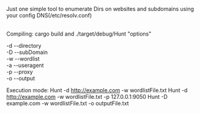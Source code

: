Just one simple tool to enumerate Dirs on websites and subdomains using
your config DNS(/etc/resolv.conf)<br><br>

Compiling: cargo build and ./target/debug/Hunt "options"

-d --directory<br>
-D --subDomain<br>
-w --wordlist<br>
-a --useragent<br>
-p --proxy<br>
-o --output<br>

Execution mode:
    Hunt -d http://example.com -w wordlistFile.txt 
    Hunt -d http://example.com -w wordlistFile.txt -p 127.0.0.1:9050
    Hunt -D example.com -w wordlistFile.txt -o outputFile.txt
